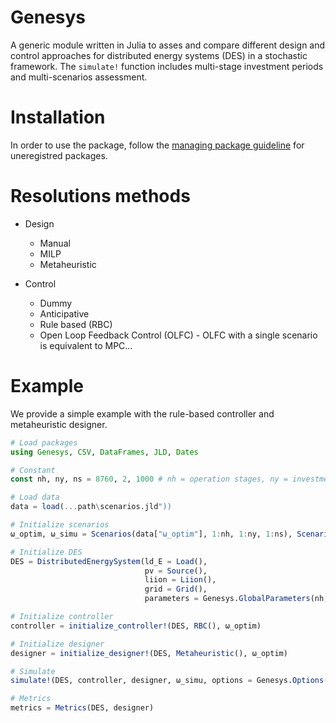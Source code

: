 # Genesys

A generic module written in Julia to asses and compare different design and control approaches for distributed energy systems (DES) in a stochastic framework. The `simulate!` function includes multi-stage investment periods and multi-scenarios assessment.  

# Installation
In order to use the package, follow the [managing package guideline](https://julialang.github.io/Pkg.jl/v1/managing-packages/) for uneregistred packages.

# Resolutions methods
- Design
  - Manual
  - MILP 
  - Metaheuristic
 
- Control
  - Dummy
  - Anticipative
  - Rule based (RBC)
  - Open Loop Feedback Control (OLFC) - OLFC with a single scenario is equivalent to MPC...
  
# Example
We provide a simple example with the rule-based controller and metaheuristic designer.

```Julia
# Load packages
using Genesys, CSV, DataFrames, JLD, Dates

# Constant
const nh, ny, ns = 8760, 2, 1000 # nh = operation stages, ny = investment stages, ns = scenarios

# Load data
data = load(...path\scenarios.jld"))

# Initialize scenarios
ω_optim, ω_simu = Scenarios(data["ω_optim"], 1:nh, 1:ny, 1:ns), Scenarios(data["ω_simu"],  1:nh, 1:ny, 1:ns)

# Initialize DES
DES = DistributedEnergySystem(ld_E = Load(),
                              pv = Source(),
                              liion = Liion(),                             
                              grid = Grid(),
                              parameters = Genesys.GlobalParameters(nh, ny, ns, renewable_share = 0.8))

# Initialize controller
controller = initialize_controller!(DES, RBC(), ω_optim)

# Initialize designer
designer = initialize_designer!(DES, Metaheuristic(), ω_optim)

# Simulate
simulate!(DES, controller, designer, ω_simu, options = Genesys.Options(mode="multithreads"))

# Metrics
metrics = Metrics(DES, designer)


```
